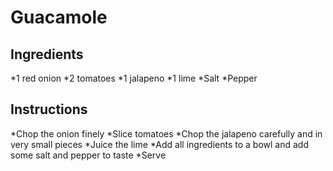# Guacamole
## Ingredients
*1 red onion
*2 tomatoes
*1 jalapeno
*1 lime
*Salt
*Pepper

## Instructions
*Chop the onion finely
*Slice tomatoes
*Chop the jalapeno carefully and in very small pieces
*Juice the lime
*Add all ingredients to a bowl and add some salt and pepper to taste
*Serve 
